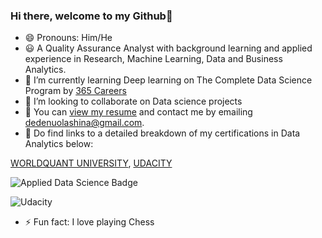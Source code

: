 ### Hi there, welcome to my Github👋
- 😄 Pronouns: Him/He
- 😃 A Quality Assurance Analyst with background learning and applied experience in Research, Machine Learning, Data and Business Analytics. 
- 🌱 I’m currently learning Deep learning on The Complete Data Science Program by [365 Careers](https://www.udemy.com/course/the-data-science-course-complete-data-science-bootcamp)
- 👯 I’m looking to collaborate on Data science projects
- 💼 You can [view my resume](https://docs.google.com/document/d/1fXC5LRuujr-k0rU0ogaAtNOXPqjqXUSs/edit) and contact me by emailing dedenuolashina@gmail.com.
- 🔗 Do find links to a detailed breakdown of my certifications in Data Analytics below:

[WORLDQUANT UNIVERSITY](https://www.credly.com/badges/c303c35d-a5a5-46e1-ad00-bcc0e322def0?source=linked_in_profile),
[UDACITY](https://graduation.udacity.com/confirm/CZAEKSZP)

![Applied Data Science Badge](https://images.credly.com/size/680x680/images/3a298084-44e8-4036-b82b-b92d0eca2491/WQU_Credly_DataScience1_WithHonors.png)


![Udacity](https://s3-us-west-2.amazonaws.com/udacity-printer/production/certificates/0b349f45-a9ee-4c1f-92da-7b4990aaf794.svg)

- ⚡ Fun fact: I love playing Chess
